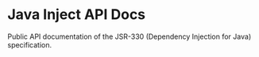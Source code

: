 Java Inject API Docs
====================
Public API documentation of the JSR-330 (Dependency Injection for Java) specification.
